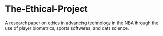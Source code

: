 # The-Ethical-Project
A research paper on ethics in advancing technology in the NBA through the use of player biometrics, sports softwares, and data science.
